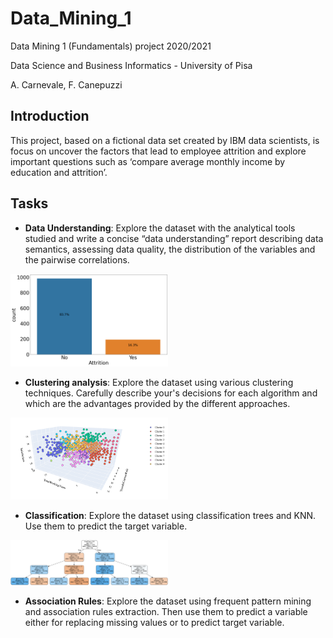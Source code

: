 # Data_Mining_1
 Data Mining 1 (Fundamentals) project 2020/2021

Data Science and Business Informatics - University of Pisa

A. Carnevale, F. Canepuzzi



## Introduction

This project, based on a fictional data set created by IBM data scientists, is focus on uncover the factors that lead to employee attrition and explore important questions such as ‘compare average monthly income by education and attrition’.

## Tasks

- **Data Understanding**: Explore the dataset with the analytical tools studied and write a concise “data understanding” report describing data semantics, assessing data quality, the distribution of the variables and the pairwise correlations.

<img
  src="/images/Attrition.png"
  width=50%>


- **Clustering analysis**: Explore the dataset using various clustering techniques. Carefully describe your's decisions for each algorithm and which are the advantages provided by the different approaches.


<img
  src="/images/K-Means-3D.png"
  width=50%>

- **Classification**: Explore the dataset using classification trees and KNN. Use them to predict the target variable. 

<img
  src="/images/Tree.png"
  width=50%>

- **Association Rules**: Explore the dataset using frequent pattern mining and association rules extraction. Then use them to predict a variable either for replacing missing values or to predict target variable.